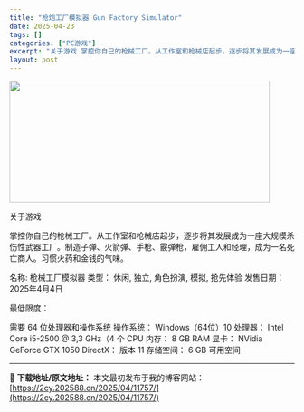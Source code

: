 ```yaml
---
title: "枪炮工厂模拟器 Gun Factory Simulator"
date: 2025-04-23
tags: []
categories: ["PC游戏"]
excerpt: "关于游戏 掌控你自己的枪械工厂。从工作室和枪械店起步，逐步将其发展成为一座大规模杀伤性武器工厂。制造子弹、火箭弹、手枪、霰弹枪，雇佣工人和经理，成为一名死亡商人。习惯火药和金钱的气味。 名称: 枪械工厂模拟器 类型： 休闲, 独立, 角色扮演, 模拟, 抢先体验 发售日期：2025年4月4日 最低限&hellip;"
layout: post
---
```


<img class="aligncenter size-full wp-image-11751" src="https://2cy.202588.cn/wp-content/uploads/2025/04/2025042307434969.webp" alt="" width="460" height="215" />

关于游戏

掌控你自己的枪械工厂。从工作室和枪械店起步，逐步将其发展成为一座大规模杀伤性武器工厂。制造子弹、火箭弹、手枪、霰弹枪，雇佣工人和经理，成为一名死亡商人。习惯火药和金钱的气味。

名称: 枪械工厂模拟器
类型： 休闲, 独立, 角色扮演, 模拟, 抢先体验
发售日期：2025年4月4日

最低限度：

需要 64 位处理器和操作系统
操作系统： Windows（64位）10
处理器： Intel Core i5-2500 @ 3,3 GHz（4 个 CPU
内存： 8 GB RAM
显卡： NVidia GeForce GTX 1050
DirectX： 版本 11
存储空间： 6 GB 可用空间

---
📖 **下载地址/原文地址：** 本文最初发布于我的博客网站：[https://2cy.202588.cn/2025/04/11757/](https://2cy.202588.cn/2025/04/11757/)
